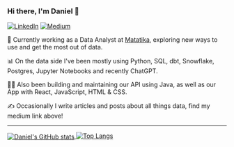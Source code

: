 ### Hi there, I'm Daniel 👋

<a href="https://www.linkedin.com/in/danielpdwalker/" target="_blank"><img src="https://img.shields.io/badge/LinkedIn-Profile-blue?logo=linkedin" alt="LinkedIn"></a> <a href="https://medium.com/@danielpdwalker" target="_blank"><img src="https://img.shields.io/badge/Medium-Profile-black?logo=medium" alt="Medium"></a>

💼 Currently working as a Data Analyst at [Matatika](https://www.matatika.com/), exploring new ways to use and get the most out of data.

📊 On the data side I've been mostly using Python, SQL, dbt, Snowflake, Postgres, Jupyter Notebooks and recently ChatGPT.

👨‍💻 Also been building and maintaining our API using Java, as well as our App with React, JavaScript, HTML & CSS.

✍️ Occasionally I write articles and posts about all things data, find my medium link above!

---

<div>
  <a href="https://github.com/anuraghazra/github-readme-stats">
    <img align="center" src="https://github-readme-stats.vercel.app/api?username=danielpdwalker&theme=tokyonight&show_icons=true&number_format=long&count_private=true" alt="Daniel's GitHub stats">
  </a>
  <a href="https://github.com/anuraghazra/github-readme-stats">
    <img align="top" src="https://github-readme-stats-git-masterrstaa-rickstaa.vercel.app/api/top-langs/?username=danielpdwalker&theme=tokyonight&hide=jupyter%20notebook&layout=compact" alt="Top Langs">
  </a>
</div>

<!--
**DanielPDWalker/DanielPDWalker** is a ✨ _special_ ✨ repository because its `README.md` (this file) appears on your GitHub profile.

Here are some ideas to get you started:

- 🔭 I’m currently working on ...
- 🌱 I’m currently learning ...
- 👯 I’m looking to collaborate on ...
- 🤔 I’m looking for help with ...
- 💬 Ask me about ...
- 📫 How to reach me: ...
- 😄 Pronouns: ...
- ⚡ Fun fact: ...
-->
